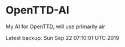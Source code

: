 # OpenTTD-AI
My AI for OpenTTD, will use primarily air

Latest backup: Sun Sep 22 07:10:01 UTC 2019
